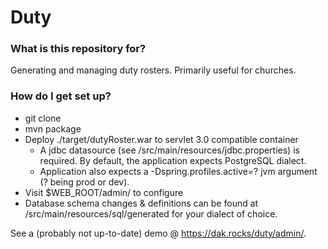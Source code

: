 # Duty #

### What is this repository for? ###

Generating and managing duty rosters. Primarily useful for churches.

### How do I get set up? ###

* git clone
* mvn package
* Deploy ./target/dutyRoster.war to servlet 3.0 compatible container
	* A jdbc datasource (see /src/main/resources/jdbc.properties) is required. By default, the application expects PostgreSQL dialect.
	* Application also expects a -Dspring.profiles.active=? jvm argument (? being prod or dev).
* Visit $WEB_ROOT/admin/ to configure
* Database schema changes & definitions can be found at /src/main/resources/sql/generated for your dialect of choice.

See a (probably not up-to-date) demo @ <https://dak.rocks/duty/admin/>.

